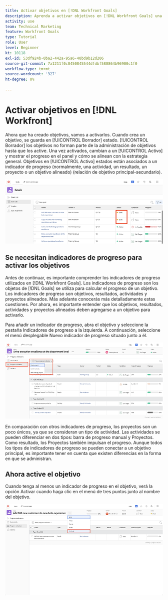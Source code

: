```yaml
---
title: Activar objetivos en [!DNL Workfront Goals]
description: Aprenda a activar objetivos en [!DNL Workfront Goals] una vez creados.
activity: use
team: Technical Marketing
feature: Workfront Goals
type: Tutorial
role: User
level: Beginner
kt: 10118
exl-id: 53df924b-0ba2-442a-95a6-40bd9b12d206
source-git-commit: 7a1211f0c8450845544dfdbf588864b96900c1f0
workflow-type: tm+mt
source-wordcount: '327'
ht-degree: 0%

---
```


# Activar objetivos en [!DNL Workfront]

Ahora que ha creado objetivos, vamos a activarlos. Cuando crea un objetivo, se guarda en [!UICONTROL Borrador] estado. [!UICONTROL Borrador] los objetivos no forman parte de la administración de objetivos hasta que los active. Una vez activados, cambian a un [!UICONTROL Activo] y mostrar el progreso en el panel y cómo se alinean con la estrategia general. Objetivos en [!UICONTROL Activo] estados están asociados a un indicador de progreso (normalmente, una actividad, un resultado, un proyecto o un objetivo alineado) (relación de objetivo principal-secundario).

![Captura de pantalla de un objetivo en Objetivos de Workfront en estado de borrador](assets/04-workfront-goals-activate-goals.png)

## Se necesitan indicadores de progreso para activar los objetivos

Antes de continuar, es importante comprender los indicadores de progreso utilizados en [!DNL Workfront Goals]. Los indicadores de progreso son los objetos de [!DNL Goals] se utiliza para calcular el progreso de un objetivo. Los indicadores de progreso son objetivos, resultados, actividades y proyectos alineados. Más adelante conocerás más detalladamente estas cuestiones. Por ahora, es importante entender que los objetivos, resultados, actividades y proyectos alineados deben agregarse a un objetivo para activarlo.

Para añadir un indicador de progreso, abra el objetivo y seleccione la pestaña Indicadores de progreso a la izquierda. A continuación, seleccione el menú desplegable Nuevo indicador de progreso situado junto a él.

![Captura de pantalla que muestra resultados, actividades y proyectos, e indicadores de progreso de objetivos.](assets/05-workfront-goals-progress-indicators.png)

En comparación con otros indicadores de progreso, los proyectos son un poco únicos, ya que se consideran un tipo de actividad. Las actividades se pueden diferenciar en dos tipos: barra de progreso manual y Proyectos. Como resultado, los Proyectos también impulsan el progreso. Aunque todos los tipos de indicadores de progreso se pueden conectar a un objetivo principal, es importante tener en cuenta que existen diferencias en la forma en que se administran.

## Ahora active el objetivo

Cuando tenga al menos un indicador de progreso en el objetivo, verá la opción Activar cuando haga clic en el menú de tres puntos junto al nombre del objetivo.

![Captura de pantalla que muestra cómo activar un objetivo.](assets/activate-a-goal-with-a-result.png)
